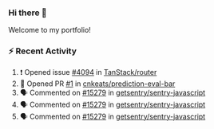 ### Hi there 👋
Welcome to my portfolio!

### ⚡ Recent Activity
<!--START_SECTION:activity-->
1. ❗ Opened issue [#4094](https://github.com/TanStack/router/issues/4094) in [TanStack/router](https://github.com/TanStack/router)
2. 💪 Opened PR [#1](https://github.com/cnkeats/prediction-eval-bar/pull/1) in [cnkeats/prediction-eval-bar](https://github.com/cnkeats/prediction-eval-bar)
3. 🗣 Commented on [#15279](https://github.com/getsentry/sentry-javascript/issues/15279#issuecomment-2632359635) in [getsentry/sentry-javascript](https://github.com/getsentry/sentry-javascript)
4. 🗣 Commented on [#15279](https://github.com/getsentry/sentry-javascript/issues/15279#issuecomment-2632326431) in [getsentry/sentry-javascript](https://github.com/getsentry/sentry-javascript)
5. 🗣 Commented on [#15279](https://github.com/getsentry/sentry-javascript/issues/15279#issuecomment-2632093575) in [getsentry/sentry-javascript](https://github.com/getsentry/sentry-javascript)
<!--END_SECTION:activity-->
